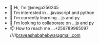 - 👋 Hi, I’m @mega256245
- 👀 I’m interested in ...javascript and python
- 🌱 I’m currently learning ...js and py
- 💞️ I’m looking to collaborate on ...js and py
- 📫 How to reach me ...+256789965097     ////braveashabahebwa@gmail.com

<!---
mega256245/mega256245 is a ✨ special ✨ repository because its `README.md` (this file) appears on your GitHub profile.
You can click the Preview link to take a look at your changes.
--->
